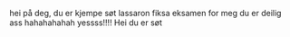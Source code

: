 
hei på deg, du er kjempe søt
lassaron fiksa eksamen for meg
du er deilig ass
hahahahahah yessss!!!!
Hei du er søt

